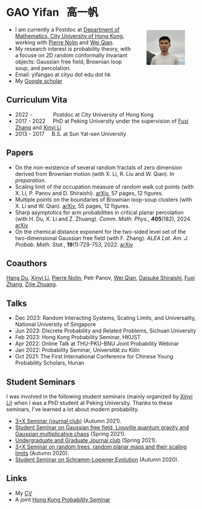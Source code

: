 # GAO Yifan &nbsp; 高一帆

- <img src="Files/jiufen.jpg" alt="selfie" style="float:right;zoom:10%;margin:100px 300px;"/>I am currently a Postdoc at [Department of Mathematics, City University of Hong Kong](https://www.cityu.edu.hk/ma/), working with [Pierre Nolin](https://www.cityu.edu.hk/stfprofile/bpmnolin.htm) and [Wei Qian](https://qian.perso.math.cnrs.fr/).
- My research interest is probability theory, with a focuse on 2D random conformally invariant objects: Gaussian free field, Brownian loop soup, and percolation.
- Email: yifangao at cityu dot edu dot hk
- My [Google scholar](https://scholar.google.com/citations?user=ppG-FbgAAAAJ&hl=en)

## Curriculum Vita

- 2022 -  &emsp; &emsp; &nbsp; &nbsp;  Postdoc at City University of Hong Kong
- 2017 - 2022	 &nbsp; &nbsp; PhD at Peking University under the supervision of [Fuxi Zhang](https://www.math.pku.edu.cn/teachers/zhangfxi/eindex.htm) and [Xinyi Li](http://faculty.bicmr.pku.edu.cn/~xinyili/)
- 2013 - 2017  &nbsp; &nbsp; B.S. at Sun Yat-sen University

## Papers

- On the non-existence of several random fractals of zero dimension derived from Brownian motion (with X. Li, R. Liu and W. Qian). *In preparation*.
- Scaling limit of the occupation measure of random walk cut points (with X. Li, P. Panov and D. Shiraishi). [arXiv](https://arxiv.org/abs/2310.09592), 57 pages, 12 figures.
- Multiple points on the boundaries of Brownian loop-soup clusters (with X. Li and W. Qian). [arXiv](https://arxiv.org/abs/2205.11468), 55 pages, 12 figures.
- Sharp asymptotics for arm probabilities in critical planar percolation (with H. Du, X. Li and Z. Zhuang). *Comm. Math. Phys.*, **405**(182), 2024. [arXiv](https://arxiv.org/abs/2205.15901)
- On the chemical distance exponent for the two-sided level set of the two-dimensional Gaussian free field (with F. Zhang). *ALEA Lat. Am. J. Probab. Math. Stat.*, **19**(1):729-753, 2022. [arXiv](https://arxiv.org/abs/2011.04955)

## Coauthors

[Hang Du](https://hangdu2000.github.io/MyHomePage/), [Xinyi Li](http://faculty.bicmr.pku.edu.cn/~xinyili/), [Pierre Nolin](https://www.cityu.edu.hk/stfprofile/bpmnolin.htm), Petr Panov, [Wei Qian](https://qian.perso.math.cnrs.fr/), [Daisuke Shiraishi](https://kdb.iimc.kyoto-u.ac.jp/profile/en.f6a26c885ba820ce.html), [Fuxi Zhang](https://www.math.pku.edu.cn/teachers/zhangfxi/eindex.htm), [Zijie Zhuang](https://statistics.wharton.upenn.edu/profile/zijie123/#teaching).


## Talks

- Dec 2023: Random Interacting Systems, Scaling Limits, and Universality, National University of Singapore
- Jun 2023: Discrete Probability and Related Problems, Sichuan University
- Feb 2023: Hong Kong Probability Seminar, HKUST
- Apr 2022: Online Talk at THU-PKU-BNU Joint Probability Webinar
- Jan 2022: Probability Seminar, Universität zu Köln
- Oct 2021: The First International Conference for Chinese Young Probability Scholars, Hunan

## Student Seminars
I was involved in the following student seminars (mainly organized by [Xinyi Li](http://faculty.bicmr.pku.edu.cn/~xinyili/)) when I was a PhD student at Peking University. Thanks to these seminars, I've learned a lot about modern probability. 
- [3+X Seminar (journal club)](http://faculty.bicmr.pku.edu.cn/~xinyili/fall20213px.html) (Autumn 2021).
- [Student Seminar on Gaussian free field, Liouville quantum gravity and Gaussian multiplicative chaos](http://faculty.bicmr.pku.edu.cn/~xinyili/LQG.html) (Spring 2021).
- [Undergraduate and Graduate Journal club](http://faculty.bicmr.pku.edu.cn/~xinyili/spring2021.html) (Spring 2021).
- [3+X Seminar on random trees, random planar maps and their scaling limits](http://faculty.bicmr.pku.edu.cn/~xinyili/planarmap2020.html) (Autumn 2020).
- [Student Seminar on Schramm-Loewner Evolution](http://faculty.bicmr.pku.edu.cn/~xinyili/SLE2020.html) (Autumn 2020).


## Links
- My [CV](Files/Gao-CV4.pdf)
- A joint [Hong Kong Probability Seminar](https://sites.google.com/site/hkprobability/)

